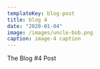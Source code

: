 ```yaml
---
templateKey: blog-post
title: blog 4
date: "2020-01-04"
image: /images/uncle-bob.png
caption: image-4 caption
---
```


The Blog #4 Post
